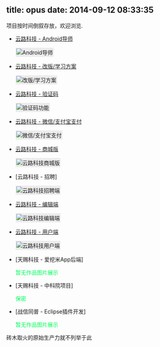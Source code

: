 title: opus
date: 2014-09-12 08:33:35
---

项目按时间倒叙存放，欢迎浏览.

- [云路科技 - Android导师](http://www.yun.lu)

	<img src="http://7xlmfk.com1.z0.glb.clouddn.com/imgs/yunlu/tutor.png" alt="Android导师" style="padding:2px;background: #ececec;"/>

- [云路科技 - 改版/学习方案](http://www.yun.lu)

	<img src="http://7xlmfk.com1.z0.glb.clouddn.com/imgs/yunlu/reversion.png" alt="改版/学习方案" style="padding:2px;background: #ececec;"/>

- [云路科技 - 验证码](http://www.yun.lu)

	<img src="http://7xlmfk.com1.z0.glb.clouddn.com/imgs/yunlu/verifycode.png" alt="验证码功能" style="padding:2px;background: #ececec;"/>

- [云路科技 - 微信/支付宝支付](http://www.yun.lu)

	<img src="http://7xlmfk.com1.z0.glb.clouddn.com/imgs/yunlu/yunlupay.png" alt="微信/支付宝支付" style="padding:2px;background: #ececec;"/>
	
- [云路科技 - 商城版](http://www.yun.lu)

    <img src="http://7xlmfk.com1.z0.glb.clouddn.com/imgs/yunlu/student-mall.png" alt="云路科技商城版" style="padding:2px;background: #ececec;"/>

- [云路科技 - 招聘]

	<img src="http://7xlmfk.com1.z0.glb.clouddn.com/imgs/yunlu/enterprise.jpg" alt="云路科技招聘端" style="padding:2px;background: #ececec;" />

- [云路科技 - 编辑端](http:///www.yun.lu/teacher)

	<img src="http://7xlmfk.com1.z0.glb.clouddn.com/imgs/yunlu/teacher.jpg" alt="云路科技编辑端" style="padding:2px;background: #ececec;"/>

- [云路科技 - 用户端](http:///www.yun.lu)

	<img src="http://7xlmfk.com1.z0.glb.clouddn.com/imgs/yunlu/student.png" alt="云路科技用户端" style="padding:2px;background: #ececec;"/>

- [天赐科技 - 爱挖米App后端]
	
	<span style="color: rgb(0, 255, 90);">暂无作品图片展示</span>
	
- [天赐科技 - 中科院项目]
	
	<span style="color: rgb(0, 255, 90);">保密</span>

- [战信同普 - Eclipse插件开发]

	<span style="color: rgb(0, 255, 90);">暂无作品图片展示</span>

砖木取火的原始生产力就不列举于此
